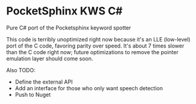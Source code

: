 # PocketSphinx KWS C#
Pure C# port of the Pocketsphinx keyword spotter

This code is terribly unoptimized right now because it's an LLE (low-level) port of the C code, favoring parity over speed. It's about 7 times slower than the C code right now; future optimizations to remove the pointer emulation layer should come soon.

Also TODO:
- Define the external API
- Add an interface for those who only want speech detection
- Push to Nuget
